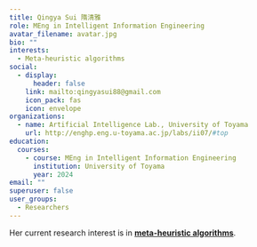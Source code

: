 ```yaml
---
title: Qingya Sui 隋清雅
role: MEng in Intelligent Information Engineering
avatar_filename: avatar.jpg
bio: ""
interests:
  - Meta-heuristic algorithms
social:
  - display:
      header: false
    link: mailto:qingyasui88@gmail.com
    icon_pack: fas
    icon: envelope
organizations:
  - name: Artificial Intelligence Lab., University of Toyama
    url: http://enghp.eng.u-toyama.ac.jp/labs/ii07/#top
education:
  courses:
    - course: MEng in Intelligent Information Engineering
      institution: University of Toyama
      year: 2024
email: ""
superuser: false
user_groups:
  - Researchers
---
```

Her current research interest is in **[meta-heuristic algorithms](https://velvety-frangollo-5d54c2.netlify.app/event/optimization-and-improvement-of-metaheuristic-algorithms/)**.